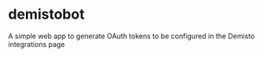 # demistobot
A simple web app to generate OAuth tokens to be configured in the Demisto integrations page
